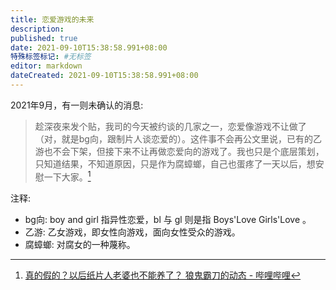 ```yaml
---
title: 恋爱游戏的未来
description:
published: true
date: 2021-09-10T15:38:58.991+08:00
特殊标签标记: #无标签
editor: markdown
dateCreated: 2021-09-10T15:38:58.991+08:00
---
```


2021年9月，有一则未确认的消息:

> 趁深夜来发个贴，我司的今天被约谈的几家之一，恋爱像游戏不让做了（对，就是bg向，跟制片人谈恋爱的）。这件事不会再公文里说，已有的乙游也不会下架，但接下来不让再做恋爱向的游戏了。我也只是个底层策划，只知道结果，不知道原因，只是作为腐蟑螂，自己也蛋疼了一天以后，想安慰一下大家。[^0hi0y]

[^0hi0y]: [真的假的？以后纸片人老婆也不能养了？ 狼鬼霸刀的动态 - 哔哩哔哩](https://archive.is/0hi0y "https://t.bilibili.com/568645771550501753")

注释:

+ bg向: boy and girl 指异性恋爱，bl 与 gl 则是指 Boys'Love Girls'Love 。
+ 乙游: 乙女游戏，即女性向游戏，面向女性受众的游戏。
+ 腐蟑螂: 对腐女的一种蔑称。
